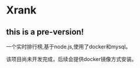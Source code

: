 # Xrank

## this is a pre-version!

一个实时排行榜,基于node.js,使用了docker和mysql。

该项目尚未开发完成，后续会提供docker镜像方式安装。
